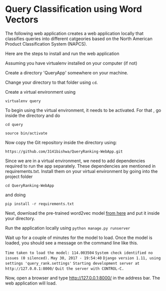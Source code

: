 # Query Classification using Word Vectors

The following web application creates a web application locally that classifies  queries into different catgeories based on the North American Product Classification System (NAPCS).

Here are the steps to install and run the web application


Assuming you have virtualenv installed on your computer (if not)

Create a directory 'QueryApp' somewhere on your machine.

Change your directory to that folder using `cd`.

Create a virtual environment using

`virtualenv query`

To begin using the virtual environment, it needs to be activated. For that , go inside the directory and do

`cd query`

`source bin/activate`

Now copy the Git repository inside the directory using:

`https://github.com/3141bishwa/QueryRanking-WebApp.git`

Since we are in a virtual environment, we need to add dependencies required to run the app separately. These dependencies are mentioned in requirements.txt. Install them on your virtual environment by going into the project folder 

`cd QueryRanking-WebApp`

and doing

`pip install -r requirements.txt`

Next, download the pre-trained word2vec model [from here](https://drive.google.com/uc?id=0B7XkCwpI5KDYNlNUTTlSS21pQmM&export=download) and put it inside your directory.


Run the application locally using 
`python manage.py runserver`

Wait up for a couple of minutes for the model to load.
Once the model is loaded, you should see a message on the command line like this.

`Time taken to load the model: 114.003504`
`System check identified no issues (0 silenced).`
`May 30, 2017 - 19:54:40`
`Django version 1.11, using settings 'query_rank.settings'`
`Starting development server at http://127.0.0.1:8000/`
`Quit the server with CONTROL-C.`

Now, open a browser and type http://127.0.0.1:8000/ in the address bar. The web application will load.

